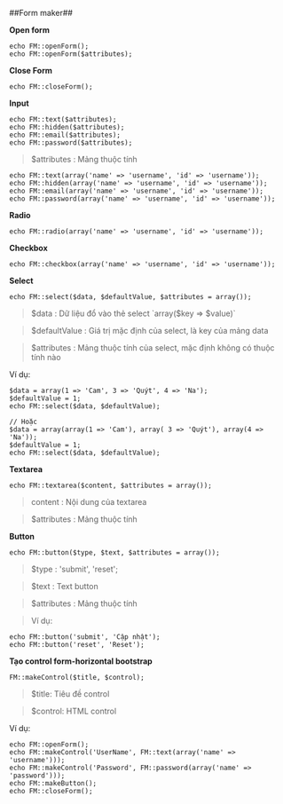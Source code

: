 ##Form maker##

**Open form**

	echo FM::openForm();
	echo FM::openForm($attributes);

**Close Form**

	echo FM::closeForm();

**Input**

	echo FM::text($attributes);
	echo FM::hidden($attributes);
	echo FM::email($attributes);
	echo FM::password($attributes);

>$attributes : Mảng thuộc tính

	echo FM::text(array('name' => 'username', 'id' => 'username'));
	echo FM::hidden(array('name' => 'username', 'id' => 'username'));
	echo FM::email(array('name' => 'username', 'id' => 'username'));
	echo FM::password(array('name' => 'username', 'id' => 'username'));

**Radio**

	echo FM::radio(array('name' => 'username', 'id' => 'username'));

**Checkbox**

	echo FM::checkbox(array('name' => 'username', 'id' => 'username'));

**Select**

	echo FM::select($data, $defaultValue, $attributes = array());

>$data : Dữ liệu đổ vào thẻ select `array($key => $value)`

>$defaultValue : Giá trị mặc định của select, là key của mảng data

>$attributes : Mảng thuộc tính của select, mặc định không có thuộc tính nào

Ví dụ:

	$data = array(1 => 'Cam', 3 => 'Quýt', 4 => 'Na');
	$defaultValue = 1;
	echo FM::select($data, $defaultValue);

	// Hoặc
	$data = array(array(1 => 'Cam'), array( 3 => 'Quýt'), array(4 => 'Na'));
	$defaultValue = 1;
	echo FM::select($data, $defaultValue);

**Textarea**

	echo FM::textarea($content, $attributes = array());

>content : Nội dung của textarea

>$attributes : Mảng thuộc tính

**Button**

	echo FM::button($type, $text, $attributes = array());

>$type : 'submit', 'reset';

>$text : Text button

>$attributes : Mảng thuộc tính

>Ví dụ:

	echo FM::button('submit', 'Cập nhật');
	echo FM::button('reset', 'Reset');

**Tạo control form-horizontal bootstrap**

	FM::makeControl($title, $control);

>$title: Tiêu đề control

>$control: HTML control

Ví dụ:

	echo FM::openForm();
	echo FM::makeControl('UserName', FM::text(array('name' => 'username')));
	echo FM::makeControl('Password', FM::password(array('name' => 'password')));
	echo FM::makeButton();
	echo FM::closeForm();